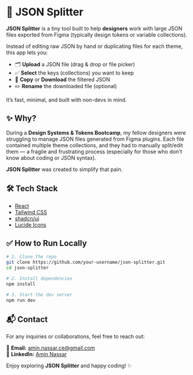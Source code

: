 # 🧩 JSON Splitter

**JSON Splitter** is a tiny tool built to help **designers** work with large JSON files exported from Figma (typically design tokens or variable collections).

Instead of editing raw JSON by hand or duplicating files for each theme, this app lets you:

- 🗂 **Upload** a JSON file (drag & drop or file picker)
- ✅ **Select** the keys (collections) you want to keep
- 📄 **Copy** or **Download** the filtered JSON
- ✏️ **Rename** the downloaded file (optional)

It’s fast, minimal, and built with non-devs in mind.

## ✨ Why?

During a **Design Systems & Tokens Bootcamp**, my fellow designers were struggling to manage JSON files generated from Figma plugins. Each file contained multiple theme collections, and they had to manually split/edit them — a fragile and frustrating process (especially for those who don't know about coding or JSON syntax).

**JSON Splitter** was created to simplify that pain.

## 🛠 Tech Stack

- [React](https://reactjs.org/)
- [Tailwind CSS](https://tailwindcss.com/)
- [shadcn/ui](https://ui.shadcn.com/)
- [Lucide Icons](https://lucide.dev/)

## ✅ How to Run Locally

```bash
# 1. Clone the repo
git clone https://github.com/your-username/json-splitter.git
cd json-splitter

# 2. Install dependencies
npm install

# 3. Start the dev server
npm run dev
```

## 📬 Contact

For any inquiries or collaborations, feel free to reach out:

📧 **Email:** amin.nassar.ce@gmail.com  
🔗 **LinkedIn:** [Amin Nassar](https://linkedin.com/in/amin-m-nassar)

Enjoy exploring **JSON Splitter** and happy coding! ✨

